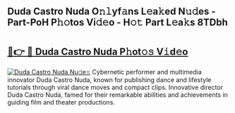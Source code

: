 ## Duda Castro Nuda O𝚗𝚕yf𝚊ns L𝚎a𝚔ed N𝚞𝚍es - Part-PoH P𝚑𝚘tos Vi𝚍𝚎o - H𝚘𝚝 Part L𝚎a𝚔s 8TDbh

# <h2><a href="http://kfbbz1.oniu.top/?m=Duda+Castro+Nuda">🔗👉 🔴 Duda Castro Nuda P𝚑ot𝚘𝚜 V𝚒d𝚎o</a></h2>

[![Duda Castro Nuda Nu𝚍e𝚜](https://i.imgur.com/0qMVB7G.gif)](http://kfbbz1.oniu.top/?m=Duda+Castro+Nuda)
Cybernetic performer and multimedia innovator Duda Castro Nuda, known for publishing dance and lifestyle tutorials through viral dance moves and compact clips. Innovative director Duda Castro Nuda, famed for their remarkable abilities and achievements in guiding film and theater productions.  
